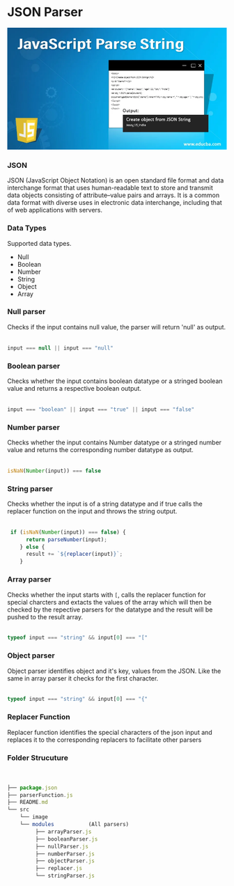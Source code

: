 # JSON Parser

![Json parser](src/image/JavaScript-Parse-String.jpg.jpg )


### JSON 

JSON (JavaScript Object Notation) is an open standard file format and data interchange format that uses human-readable text to store and transmit data objects consisting of attribute–value pairs and arrays. It is a common data format with diverse uses in electronic data interchange, including that of web applications with servers.

### Data Types

Supported data types.

- Null
- Boolean
- Number
- String
- Object
- Array


### Null parser

Checks if the input contains null value, the parser will return  'null' as output.

```JavaScript

input === null || input === "null"

```

### Boolean parser

Checks whether the input contains boolean datatype or a stringed boolean value and returns a respective boolean output.

```JavaScript

input === "boolean" || input === "true" || input === "false"

```

### Number parser

Checks whether the input contains Number datatype or a stringed number value and returns the corresponding number datatype as output.

```JavaScript

isNaN(Number(input)) === false

```

### String parser

Checks whether the input is of a string datatype and if true calls the replacer function on the input and throws the string output.

```JavaScript

 if (isNaN(Number(input)) === false) {
      return parseNumber(input);
    } else {
      result += `${replacer(input)}`;
    }

```

### Array parser

Checks whether the input  starts with `[`, calls the replacer function for special charcters and extacts the values of the array which will then be checked by the repective parsers for the datatype and the result will be pushed to the result array.

```JavaScript

typeof input === "string" && input[0] === "["

```

### Object parser

Object parser identifies object and it's key, values from the JSON. Like the same in array parser it checks for the first character.

```JavaScript

typeof input === "string" && input[0] === "{"

```
### Replacer Function

Replacer function identifies the special characters of the json input and replaces it to the corresponding replacers to facilitate other parsers



### Folder Strucuture

```JavaScript


├── package.json
├── parserFunction.js
├── README.md
└── src
    └── image
    └── modules           (All parsers)
         ├── arrayParser.js
         ├── booleanParser.js
         ├── nullParser.js
         ├── numberParser.js
         ├── objectParser.js
         ├── replacer.js
         └── stringParser.js
         
    
```
